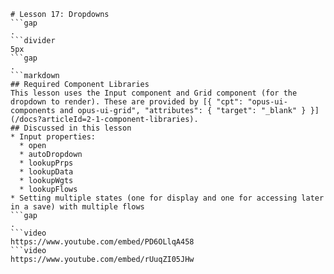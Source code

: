 ```mainHeading
# Lesson 17: Dropdowns
```gap
.
```divider
5px
```gap
.
```markdown
## Required Component Libraries
This lesson uses the Input component and Grid component (for the dropdown to render). These are provided by [{ "cpt": "opus-ui-components and opus-ui-grid", "attributes": { "target": "_blank" } }](/docs?articleId=2-1-component-libraries).
## Discussed in this lesson
* Input properties:
  * open
  * autoDropdown
  * lookupPrps
  * lookupData
  * lookupWgts
  * lookupFlows
* Setting multiple states (one for display and one for accessing later in a save) with multiple flows
```gap
.
```video
https://www.youtube.com/embed/PD6OLlqA458
```video
https://www.youtube.com/embed/rUuqZI05JHw
